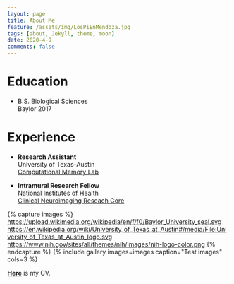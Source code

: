```yaml
---
layout: page
title: About Me
feature: /assets/img/LosPiEnMendoza.jpg
tags: [about, Jekyll, theme, moon]
date: 2020-4-9
comments: false
---
```

    





# Education

* B.S. Biological Sciences <br/>
         Baylor 2017
         
# Experience

* **Research Assistant** <br/>
         University of Texas-Austin <br/>
         [Computational Memory Lab](https://www.lewpealab.org/)
    
* **Intramural Research Fellow** <br/>
        National Institutes of Health <br/>
        [Clinical Neuroimaging Reseach Core](https://www.niaaa.nih.gov/clinical-neuroimaging-research-core)




{% capture images %}
	https://upload.wikimedia.org/wikipedia/en/f/f0/Baylor_University_seal.svg
    https://en.wikipedia.org/wiki/University_of_Texas_at_Austin#/media/File:University_of_Texas_at_Austin_logo.svg
	https://www.nih.gov/sites/all/themes/nih/images/nih-logo-color.png
{% endcapture %}
{% include gallery images=images caption="Test images" cols=3 %}


<a href="https://docs.google.com/document/d/e/2PACX-1vRYB2e2E1-JJqflJJkQca94tDk7or7diA-bUNs2_qTrNGEZqRkJUtXra8pqlIWLiUHAzZJGe-Ij6XtD/pub"><b>Here</b></a> is my CV.
